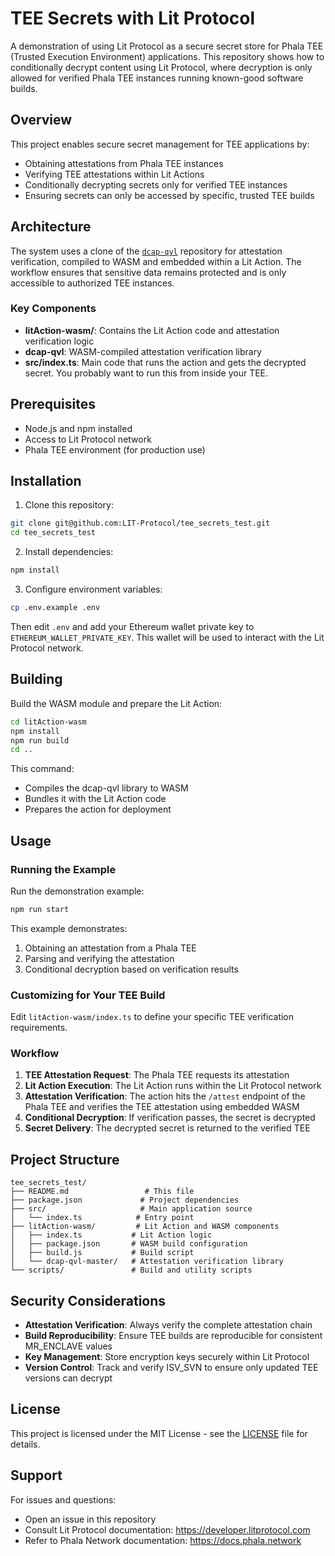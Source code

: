 # TEE Secrets with Lit Protocol

A demonstration of using Lit Protocol as a secure secret store for Phala TEE (Trusted Execution Environment) applications. This repository shows how to conditionally decrypt content using Lit Protocol, where decryption is only allowed for verified Phala TEE instances running known-good software builds.

## Overview

This project enables secure secret management for TEE applications by:

- Obtaining attestations from Phala TEE instances
- Verifying TEE attestations within Lit Actions
- Conditionally decrypting secrets only for verified TEE instances
- Ensuring secrets can only be accessed by specific, trusted TEE builds

## Architecture

The system uses a clone of the [`dcap-qvl`](https://github.com/Phala-Network/dcap-qvl) repository for attestation verification, compiled to WASM and embedded within a Lit Action. The workflow ensures that sensitive data remains protected and is only accessible to authorized TEE instances.

### Key Components

- **litAction-wasm/**: Contains the Lit Action code and attestation verification logic
- **dcap-qvl**: WASM-compiled attestation verification library
- **src/index.ts**: Main code that runs the action and gets the decrypted secret. You probably want to run this from inside your TEE.

## Prerequisites

- Node.js and npm installed
- Access to Lit Protocol network
- Phala TEE environment (for production use)

## Installation

1. Clone this repository:

```bash
git clone git@github.com:LIT-Protocol/tee_secrets_test.git
cd tee_secrets_test
```

2. Install dependencies:

```bash
npm install
```

3. Configure environment variables:

```bash
cp .env.example .env
```

Then edit `.env` and add your Ethereum wallet private key to `ETHEREUM_WALLET_PRIVATE_KEY`. This wallet will be used to interact with the Lit Protocol network.

## Building

Build the WASM module and prepare the Lit Action:

```bash
cd litAction-wasm
npm install
npm run build
cd ..
```

This command:

- Compiles the dcap-qvl library to WASM
- Bundles it with the Lit Action code
- Prepares the action for deployment

## Usage

### Running the Example

Run the demonstration example:

```bash
npm run start
```

This example demonstrates:

1. Obtaining an attestation from a Phala TEE
2. Parsing and verifying the attestation
3. Conditional decryption based on verification results

### Customizing for Your TEE Build

Edit `litAction-wasm/index.ts` to define your specific TEE verification requirements.

### Workflow

1. **TEE Attestation Request**: The Phala TEE requests its attestation
2. **Lit Action Execution**: The Lit Action runs within the Lit Protocol network
3. **Attestation Verification**: The action hits the `/attest` endpoint of the Phala TEE and verifies the TEE attestation using embedded WASM
4. **Conditional Decryption**: If verification passes, the secret is decrypted
5. **Secret Delivery**: The decrypted secret is returned to the verified TEE

## Project Structure

```
tee_secrets_test/
├── README.md                 # This file
├── package.json             # Project dependencies
├── src/                     # Main application source
│   └── index.ts            # Entry point
├── litAction-wasm/         # Lit Action and WASM components
│   ├── index.ts           # Lit Action logic
│   ├── package.json       # WASM build configuration
│   ├── build.js           # Build script
│   └── dcap-qvl-master/   # Attestation verification library
└── scripts/               # Build and utility scripts
```

## Security Considerations

- **Attestation Verification**: Always verify the complete attestation chain
- **Build Reproducibility**: Ensure TEE builds are reproducible for consistent MR_ENCLAVE values
- **Key Management**: Store encryption keys securely within Lit Protocol
- **Version Control**: Track and verify ISV_SVN to ensure only updated TEE versions can decrypt

## License

This project is licensed under the MIT License - see the [LICENSE](LICENSE) file for details.

## Support

For issues and questions:

- Open an issue in this repository
- Consult Lit Protocol documentation: https://developer.litprotocol.com
- Refer to Phala Network documentation: https://docs.phala.network
